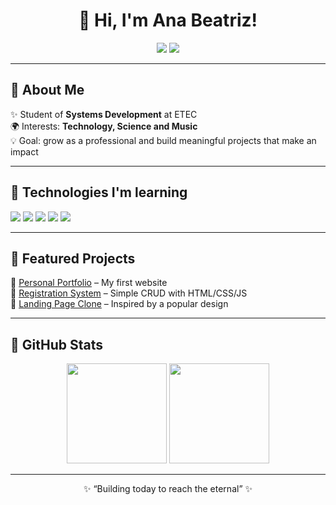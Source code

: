 <h1 align="center">💙 Hi, I'm Ana Beatriz!</h1>

<p align="center">
  <img src="https://img.shields.io/badge/Developer%20in%20progress-1877F2?style=for-the-badge&logo=github&logoColor=white"/>
  <img src="https://img.shields.io/badge/Student-003366?style=for-the-badge&logo=bookstack&logoColor=white"/>
</p>

---

## 🔹 About Me
✨ Student of **Systems Development** at ETEC  
🌍 Interests: **Technology, Science and Music**  
💡 Goal: grow as a professional and build meaningful projects that make an impact  

---

## 🔹 Technologies I'm learning
<p align="left">
  <img src="https://img.shields.io/badge/HTML5-0D47A1?style=for-the-badge&logo=html5&logoColor=white"/>
  <img src="https://img.shields.io/badge/CSS3-1565C0?style=for-the-badge&logo=css3&logoColor=white"/>
  <img src="https://img.shields.io/badge/JavaScript-1E88E5?style=for-the-badge&logo=javascript&logoColor=white"/>
  <img src="https://img.shields.io/badge/Git-1976D2?style=for-the-badge&logo=git&logoColor=white"/>
  <img src="https://img.shields.io/badge/Java-0A91D2?style=for-the-badge&logo=openjdk&logoColor=white"/>
</p>

---

## 🔹 Featured Projects
📌 [Personal Portfolio](#) – My first website  
📌 [Registration System](#) – Simple CRUD with HTML/CSS/JS  
📌 [Landing Page Clone](#) – Inspired by a popular design  

---

## 🔹 GitHub Stats
<p align="center">
  <img height="160em" src="https://github-readme-stats.vercel.app/api?username=fagundessana&show_icons=true&theme=blue_navy&hide_border=true&bg_color=0D1117&title_color=1877F2&icon_color=1E88E5&text_color=ffffff"/>
  <img height="160em" src="https://github-readme-stats.vercel.app/api/top-langs/?username=fagundessana&layout=compact&theme=blue_navy&hide_border=true&bg_color=0D1117&title_color=1877F2&text_color=ffffff"/>
</p>

---



<p align="center">✨ “Building today to reach the eternal” ✨</p>
